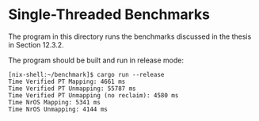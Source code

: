 # Single-Threaded Benchmarks

The program in this directory runs the benchmarks discussed in the thesis in Section 12.3.2.

The program should be built and run in release mode:

```
[nix-shell:~/benchmark]$ cargo run --release
Time Verified PT Mapping: 4661 ms
Time Verified PT Unmapping: 55787 ms
Time Verified PT Unmapping (no reclaim): 4580 ms
Time NrOS Mapping: 5341 ms
Time NrOS Unmapping: 4144 ms
```
